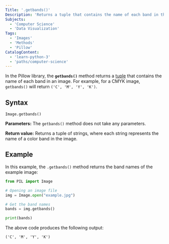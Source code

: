 ```yaml
---
Title: '.getbands()'
Description: 'Returns a tuple that contains the name of each band in the image.'
Subjects:
  - 'Computer Science'
  - 'Data Visualization'
Tags:
  - 'Images'
  - 'Methods'
  - 'Pillow'
CatalogContent:
  - 'learn-python-3'
  - 'paths/computer-science'
---
```


In the Pillow library, the **`getbands()`** method returns a [tuple](https://www.codecademy.com/resources/docs/python/tuples) that contains the name of each band in an image. For example, for a CMYK image, `getbands()` will return `('C', 'M', 'Y', 'K')`.

## Syntax

```pseudo
Image.getbands()
```

**Parameters:**
The `getbands()` method does not take any parameters.

**Return value:**
Returns a tuple of strings, where each string represents the name of a color band in the image.

## Example

In this example, the `.getbands()` method returns the band names of the example image:

```py
from PIL import Image

# Opening an image file
img = Image.open("example.jpg")

# Get the band names
bands = img.getbands()

print(bands)
```

The above code produces the following output:

```shell
('C', 'M', 'Y', 'K')
```
